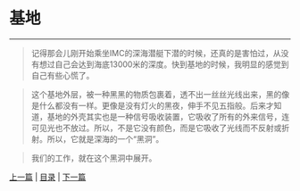 # 基地 #
----
>记得那会儿刚开始乘坐IMC的深海潜艇下潜的时候，还真的是害怕过，从没有想过自己会达到海底13000米的深度。快到基地的时候，我明显的感觉到自己有些心慌了。

>这个基地外层，被一种黑黑的物质包裹着，透不出一丝丝光线出来，黑的像是什么都没有一样。更像是没有灯火的黑夜，伸手不见五指般。后来才知道，基地的外壳其实也是一种信号吸收装置，它吸收了所有的外来信号，连可见光也不放过。所以，不是它没有颜色，而是它吸收了光线而不反射或折射。所以，它就是深海的一个“黑洞”。

>我们的工作，就在这个黑洞中展开。

[上一篇](Day3.md "上一篇") | [目录](/README.md "目录")  | [下一篇](Day5.md "下一篇")
